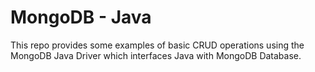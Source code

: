 # MongoDB - Java

This repo provides some examples of basic CRUD operations using the MongoDB Java Driver which interfaces Java with MongoDB Database.
